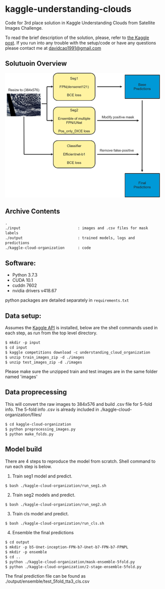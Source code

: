 # kaggle-understanding-clouds
Code for 3rd place solution in Kaggle Understanding Clouds from Satellite Images Challenge.

To read the brief description of the solution, please, refer to [the Kaggle post](https://www.kaggle.com/c/understanding_cloud_organization/discussion/117949). If you run into any trouble with the setup/code or have any questions please contact me at davidcao1991@gmail.com

## Solutuoin Overview
![image](https://github.com/naivelamb/kaggle-cloud-organization/blob/master/png/summarize.png)

## Archive Contents
```
.
./input                          : images and .csv files for mask labels
./output                         : trained models, logs and predictions
./kaggle-cloud-organization      : code
```

## Software:
* Python 3.7.3
* CUDA 10.1
* cuddn 7602
* nvidia drivers v418.67

python packages are detailed separately in `requirements.txt`

## Data setup:
Assumes the [Kaggle API](https://github.com/Kaggle/kaggle-api) is installed, below are the shell commands used in each step, as run from the top level directory.
```
$ mkdir -p input
$ cd input
$ kaggle competitions download -c understanding_cloud_organization
$ unzip train_images_zip -d ./images
$ unzip test_images_zip -d ./images
```
Please make sure the unzipped train and test images are in the same folder named 'images'

## Data proprecessing
This will convert the raw images to 384x576 and build .csv file for 5-fold info. The 5-fold info .csv is already included in ./kaggle-cloud-organization/files/
```
$ cd kaggle-cloud-organization
$ python preprocessing_images.py
$ python make_folds.py
```

## Model build
There are 4 steps to reproduce the model from scratch. Shell command to run each step is below.
1. Train seg1 model and predict.
```
$ bash ./kaggle-cloud-organization/run_seg1.sh
```
2. Train seg2 models and predict.
```
$ bash ./kaggle-cloud-organization/run_seg2.sh
```
3. Train cls model and predict.
```
$ bash ./kaggle-cloud-organization/run_cls.sh
```
4. Ensemble the final predictions
```
$ cd output
$ mkdir -p b5-Unet-inception-FPN-b7-Unet-b7-FPN-b7-FPNPL
$ mkdir -p ensemble
$ cd ..
$ python ./kaggle-cloud-organization/mask-ensemble-5fold.py
$ python ./kaggle-cloud-organization/2-stage-ensemble-5fold.py
```
The final prediction file can be found as ./output/ensemble/test_5fold_tta3_cls.csv
